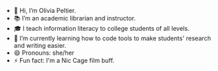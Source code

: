 - 👋 Hi, I’m Olivia Peltier.
- 📚 I’m an academic librarian and instructor.
- 🎓 I teach information literacy to college students of all levels.
- 🌱 I’m currently learning how to code tools to make students' research and writing easier. 
- 😄 Pronouns: she/her
- ⚡ Fun fact: I'm a Nic Cage film buff.

<!---
okj2447/okj2447 is a ✨ special ✨ repository because its `README.md` (this file) appears on your GitHub profile.
You can click the Preview link to take a look at your changes.
--->
